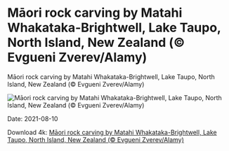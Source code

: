 # Māori rock carving by Matahi Whakataka-Brightwell, Lake Taupo, North Island, New Zealand (© Evgueni Zverev/Alamy)

Māori rock carving by Matahi Whakataka-Brightwell, Lake Taupo, North Island, New Zealand (© Evgueni Zverev/Alamy)

![Māori rock carving by Matahi Whakataka-Brightwell, Lake Taupo, North Island, New Zealand (© Evgueni Zverev/Alamy)](https://bing.com/th?id=OHR.MineBay_EN-US9163715590_UHD.jpg&w=1024&h=576)

Date: 2021-08-10

Download 4k: [Māori rock carving by Matahi Whakataka-Brightwell, Lake Taupo, North Island, New Zealand (© Evgueni Zverev/Alamy)](https://bing.com/th?id=OHR.MineBay_EN-US9163715590_UHD.jpg)

